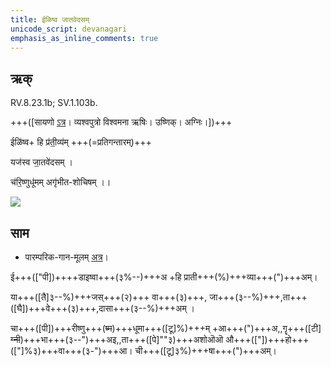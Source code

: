 ```yaml
---
title: ईळिष्व जातवेदसम्  
unicode_script: devanagari  
emphasis_as_inline_comments: true
---   
```


## ऋक्

RV.8.23.1b; SV.1.103b.

+++([सायणो [ऽत्र](https://archive.org/stream/RgVedaWithSayanasCommentaryPart3/rv_sayanabhasya_part3#page/n755/mode/1up&sa=D&ust=1542425956349000)। व्यश्वपुत्रो विश्वमना ऋषिः। उष्णिक्। अग्निः।])+++

 ईळि॑ष्व+ हि प्र॑ती॒व्य॑म् +++(=प्रतिगन्तारम्)+++

 यज॑स्व जा॒तवे॑दसम् ।

 च॑रि॒ष्णुधू॑मम् अगृ॑भीत-शोचिषम् ।।

![](../../images/agni-giving-abhaya-to-Rtvik-or-yajamAna.png)

## साम

- पारम्परिक-गान-मूलम् [अत्र](https://sanskritdocuments.org/sites/pssramanujaswamy/VIVAAHA%20UPANAYANA%20SAAMAANI.pdf&sa=D&ust=1542425956349000)।

<div class="audioEmbed"  caption="रामानुजार्यः 1974 " src="https://archive
.org/download/jaiminIya-sAma-gAna-paravastu-tradition-rAmAnuja/IDiShva-correct.mp3"></div>
<div class="audioEmbed"  caption="रामानुजार्यः 1974 " src="https://archive
.org/download/jaiminIya-sAma-gAna-paravastu-tradition-rAmAnuja/IDiShva.mp3"></div>
<div class="audioEmbed"  caption="गोपालार्यः 2015  " src="https://archive
.org/download/jaiminIya-sAma-gAna-paravastu-tradition-gopAla-2015/IDiShva.mp3"></div>
<div class="audioEmbed"  caption="गोपालपवनयोर् अनुवचनम् 2015 1x" src="https://archive
.org/download/jaiminIya-sAma-gAna-paravastu-tradition-anuvachanam-gopAla-pavana-2015/IDiShva.mp3"></div>
<div class="audioEmbed"  caption="गोपालपवनयोर् अनुवचनम् 2015 1.5x" src="https://archive
.org/download/jaiminIya-sAma-gAna-paravastu-tradition-anuvachanam-gopAla-pavana-2015-150p-speed/IDiShva.mp3"></div>

ई+++(["पी])++++डाइष्वा+++(३%--)+++अ +हि प्राती+++(%)+++व्या+++(")+++अम्।

या+++([तै]३--%)+++जस्+++(२)+++ वा+++(३)+++, जा+++(३--%)+++,ता+++([घै])+++वे+++(३)+++,दासा+++(३--%)+++अम् ।

चा+++([पी])+++रीष्णु+++(~~ष्म~~)+++धूमा+++([टू]%)+++म् +आ+++(")+++अ,,गॄ+++([टी] ~~ग्नी~~)+++भा+++(३--")+++अइ,,ता+++([पे]""३)+++अशोऒऒ औ+++(["])+++हो+++(["]%३)+++वा+++(३-")+++आ। ची+++([टू]३%)+++षा+++(")+++अम्।